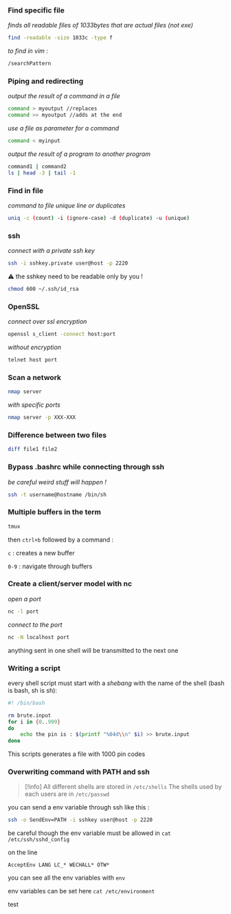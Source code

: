 ### Find specific file

_finds all readable files of 1033bytes that are actual files (not exe)_

```bash
find -readable -size 1033c -type f
```

_to find in vim :_

```bash
/searchPattern
```

### Piping and redirecting

_output the result of a command in a file_

```bash
command > myoutput //replaces
command >> myoutput //adds at the end
```

_use a file as parameter for a command_

```bash
command < myinput
```

_output the result of a program to another program_

```bash
command1 | command2 
ls | head -3 | tail -1
```

### Find in file

_command to file unique line or duplicates_

```bash
uniq -c (count) -i (ignore-case) -d (duplicate) -u (unique)
```

### ssh

_connect with a private ssh key_

```bash
ssh -i sshkey.private user@host -p 2220
```

⚠ the sshkey need to be readable only by you !

```bash
chmod 600 ~/.ssh/id_rsa
```

### OpenSSL

_connect over ssl encryption_

```bash
openssl s_client -connect host:port
```

_without encryption_

```bash
telnet host port
```

### Scan a network

```bash
nmap server
```

_with specific ports_

```bash
nmap server -p XXX-XXX
```

### Difference between two files

```bash
diff file1 file2
```

### Bypass .bashrc while connecting through ssh

_be careful weird stuff will happen !_

```bash
ssh -t username@hostname /bin/sh
```

### Multiple buffers in the term

```bash
tmux
```

then `ctrl+b` followed by a command :

`c` : creates a new buffer

`0-9` : navigate through buffers

### Create a client/server model with nc

_open a port_

```bash
nc -l port
```

_connect to the port_

```bash
nc -N localhost port
```

anything sent in one shell will be transmitted to the next one

### Writing a script

every shell script must start with a _shebang_ with the name of the shell (bash is bash, sh is sh):

```bash
#! /bin/bash

rm brute.input
for i in {0..999}
do
	echo the pin is : $(printf "%04d\\n" $i) >> brute.input
done
```

This scripts generates a file with 1000 pin codes

### Overwriting command with PATH and ssh


>[!info] All different shells are stored in `/etc/shells` The shells used by each users are in `/etc/passwd`


you can send a env variable through ssh like this :

```bash
ssh -o SendEnv=PATH -i sshkey user@host -p 2220
```

be careful though the env variable must be allowed in `cat /etc/ssh/sshd_config`

on the line

`AcceptEnv LANG LC_* WECHALL* OTW*`

you can see all the env variables with `env`

env variables can be set here `cat /etc/environment`

test